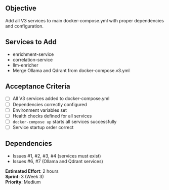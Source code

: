 ## Objective
Add all V3 services to main docker-compose.yml with proper dependencies and configuration.

## Services to Add
- enrichment-service
- correlation-service
- llm-enricher
- Merge Ollama and Qdrant from docker-compose.v3.yml

## Acceptance Criteria
- [ ] All V3 services added to docker-compose.yml
- [ ] Dependencies correctly configured
- [ ] Environment variables set
- [ ] Health checks defined for all services
- [ ] `docker-compose up` starts all services successfully
- [ ] Service startup order correct

## Dependencies
- Issues #1, #2, #3, #4 (services must exist)
- Issues #6, #7 (Ollama and Qdrant services)

**Estimated Effort**: 2 hours  
**Sprint**: 3 (Week 3)  
**Priority**: Medium
